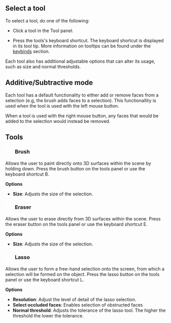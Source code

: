 ## Select a tool
To select a tool, do one of the following: 
    
- Click a tool in the Tool panel.
    
- Press the tools's keyboard shortcut. The keyboard shortcut is displayed in its tool tip. More information on tooltips can be found under the [keybinds](keybinds.md) section.

Each tool also has additional adjustable options that can alter its usage, such as size and normal thresholds.

## Additive/Subtractive mode

Each tool has a default functionality to either add or remove faces from a selection (e.g, the brush adds faces to a selection). This functionallity is used when the tool is used with the left mouse button.

When a tool is used with the right mouse button, any faces that would be added to the selection would instead be removed.

## Tools

### <img src="../../assets/icons/brush.png" alt="brush" width="20" style="vertical-align:middle; margin-right:6px;"> **Brush**

Allows the user to paint directly onto 3D surfaces within the scene by holding down. Press the brush button on the tools panel or use the keyboard shortcut B.

**Options**

* **Size**: Adjusts the size of the selection.

### <img src="../../assets/icons/eraser.png" alt="eraser" width="20" style="vertical-align:middle; margin-right:6px;"> **Eraser**

Allows the user to erase directly from 3D surfaces within the scene. Press the eraser button on the tools panel or use the keyboard shortcut E.

**Options**

* **Size**: Adjusts the size of the selection.

### <img src="../../assets/icons/lasso.png" alt="lasso" width="20" style="vertical-align:middle; margin-right:6px;"> **Lasso**

Allows the user to form a free-hand selection onto the screen, from which a selection will be formed on the object. Press the lasso button on the tools panel or use the keyboard shortcut L.

**Options**

* **Resolution**: Adjust the level of detail of the lasso selection.
* **Select occluded faces**: Enables selection of obstructed faces
* **Normal threshold**: Adjusts the tolerance of the lasso tool. The higher the threshold the lower the tolerance.
